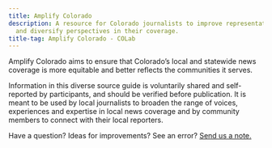```yaml
---
title: Amplify Colorado
description: A resource for Colorado journalists to improve representation
  and diversify perspectives in their coverage.
title-tag: Amplify Colorado - COLab
---
```

Amplify Colorado aims to ensure that Colorado’s local and statewide news coverage is more equitable and better reflects the communities it serves.

Information in this diverse source guide is voluntarily shared and self-reported by participants, and should be verified before publication. It is meant to be used by local journalists to broaden the range of voices, experiences and expertise in local news coverage and by community members to connect with their local reporters.

Have a question? Ideas for improvements? See an error? [Send us a note.](mailto:todo@example.com)

